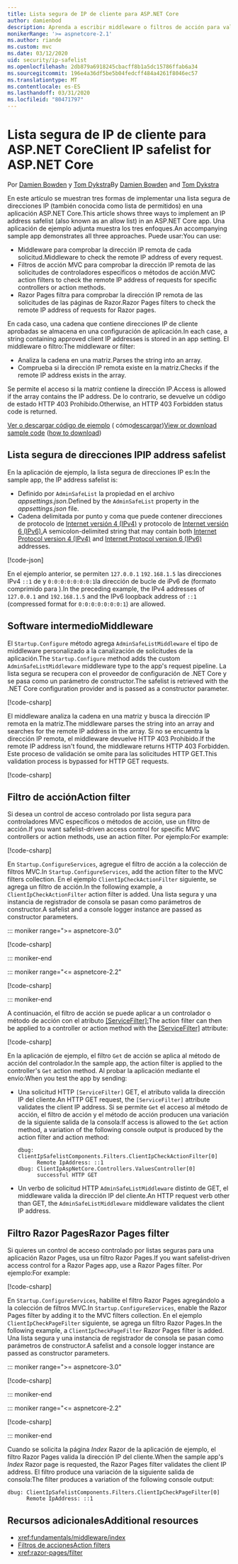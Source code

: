 ```yaml
---
title: Lista segura de IP de cliente para ASP.NET Core
author: damienbod
description: Aprenda a escribir middleware o filtros de acción para validar direcciones IP remotas con una lista de direcciones IP aprobadas.
monikerRange: '>= aspnetcore-2.1'
ms.author: riande
ms.custom: mvc
ms.date: 03/12/2020
uid: security/ip-safelist
ms.openlocfilehash: 2db879a6918245cbacff8b1a5dc15786ffab6a34
ms.sourcegitcommit: 196e4a36df5be5b04fedcff484a4261f8046ec57
ms.translationtype: MT
ms.contentlocale: es-ES
ms.lasthandoff: 03/31/2020
ms.locfileid: "80471797"
---
```

# <a name="client-ip-safelist-for-aspnet-core"></a><span data-ttu-id="b9ee3-103">Lista segura de IP de cliente para ASP.NET Core</span><span class="sxs-lookup"><span data-stu-id="b9ee3-103">Client IP safelist for ASP.NET Core</span></span>

<span data-ttu-id="b9ee3-104">Por [Damien Bowden](https://twitter.com/damien_bod) y [Tom Dykstra](https://github.com/tdykstra)</span><span class="sxs-lookup"><span data-stu-id="b9ee3-104">By [Damien Bowden](https://twitter.com/damien_bod) and [Tom Dykstra](https://github.com/tdykstra)</span></span>
 
<span data-ttu-id="b9ee3-105">En este artículo se muestran tres formas de implementar una lista segura de direcciones IP (también conocida como lista de permitidos) en una aplicación ASP.NET Core.</span><span class="sxs-lookup"><span data-stu-id="b9ee3-105">This article shows three ways to implement an IP address safelist (also known as an allow list) in an ASP.NET Core app.</span></span> <span data-ttu-id="b9ee3-106">Una aplicación de ejemplo adjunta muestra los tres enfoques.</span><span class="sxs-lookup"><span data-stu-id="b9ee3-106">An accompanying sample app demonstrates all three approaches.</span></span> <span data-ttu-id="b9ee3-107">Puede usar:</span><span class="sxs-lookup"><span data-stu-id="b9ee3-107">You can use:</span></span>

* <span data-ttu-id="b9ee3-108">Middleware para comprobar la dirección IP remota de cada solicitud.</span><span class="sxs-lookup"><span data-stu-id="b9ee3-108">Middleware to check the remote IP address of every request.</span></span>
* <span data-ttu-id="b9ee3-109">Filtros de acción MVC para comprobar la dirección IP remota de las solicitudes de controladores específicos o métodos de acción.</span><span class="sxs-lookup"><span data-stu-id="b9ee3-109">MVC action filters to check the remote IP address of requests for specific controllers or action methods.</span></span>
* <span data-ttu-id="b9ee3-110">Razor Pages filtra para comprobar la dirección IP remota de las solicitudes de las páginas de Razor.</span><span class="sxs-lookup"><span data-stu-id="b9ee3-110">Razor Pages filters to check the remote IP address of requests for Razor pages.</span></span>

<span data-ttu-id="b9ee3-111">En cada caso, una cadena que contiene direcciones IP de cliente aprobadas se almacena en una configuración de aplicación.</span><span class="sxs-lookup"><span data-stu-id="b9ee3-111">In each case, a string containing approved client IP addresses is stored in an app setting.</span></span> <span data-ttu-id="b9ee3-112">El middleware o filtro:</span><span class="sxs-lookup"><span data-stu-id="b9ee3-112">The middleware or filter:</span></span>

* <span data-ttu-id="b9ee3-113">Analiza la cadena en una matriz.</span><span class="sxs-lookup"><span data-stu-id="b9ee3-113">Parses the string into an array.</span></span> 
* <span data-ttu-id="b9ee3-114">Comprueba si la dirección IP remota existe en la matriz.</span><span class="sxs-lookup"><span data-stu-id="b9ee3-114">Checks if the remote IP address exists in the array.</span></span>

<span data-ttu-id="b9ee3-115">Se permite el acceso si la matriz contiene la dirección IP.</span><span class="sxs-lookup"><span data-stu-id="b9ee3-115">Access is allowed if the array contains the IP address.</span></span> <span data-ttu-id="b9ee3-116">De lo contrario, se devuelve un código de estado HTTP 403 Prohibido.</span><span class="sxs-lookup"><span data-stu-id="b9ee3-116">Otherwise, an HTTP 403 Forbidden status code is returned.</span></span>

<span data-ttu-id="b9ee3-117">[Ver o descargar código de ejemplo](https://github.com/dotnet/AspNetCore.Docs/tree/master/aspnetcore/security/ip-safelist/samples) ( cómo[descargar](xref:index#how-to-download-a-sample))</span><span class="sxs-lookup"><span data-stu-id="b9ee3-117">[View or download sample code](https://github.com/dotnet/AspNetCore.Docs/tree/master/aspnetcore/security/ip-safelist/samples) ([how to download](xref:index#how-to-download-a-sample))</span></span>

## <a name="ip-address-safelist"></a><span data-ttu-id="b9ee3-118">Lista segura de direcciones IP</span><span class="sxs-lookup"><span data-stu-id="b9ee3-118">IP address safelist</span></span>

<span data-ttu-id="b9ee3-119">En la aplicación de ejemplo, la lista segura de direcciones IP es:</span><span class="sxs-lookup"><span data-stu-id="b9ee3-119">In the sample app, the IP address safelist is:</span></span>

* <span data-ttu-id="b9ee3-120">Definido por `AdminSafeList` la propiedad en el archivo *appsettings.json.*</span><span class="sxs-lookup"><span data-stu-id="b9ee3-120">Defined by the `AdminSafeList` property in the *appsettings.json* file.</span></span>
* <span data-ttu-id="b9ee3-121">Cadena delimitada por punto y coma que puede contener direcciones de protocolo de [Internet versión 4 (IPv4)](https://wikipedia.org/wiki/IPv4) y protocolo de [Internet versión 6 (IPv6).](https://wikipedia.org/wiki/IPv6)</span><span class="sxs-lookup"><span data-stu-id="b9ee3-121">A semicolon-delimited string that may contain both [Internet Protocol version 4 (IPv4)](https://wikipedia.org/wiki/IPv4) and [Internet Protocol version 6 (IPv6)](https://wikipedia.org/wiki/IPv6) addresses.</span></span>

[!code-json[](ip-safelist/samples/3.x/ClientIpAspNetCore/appsettings.json?range=1-3&highlight=2)]

<span data-ttu-id="b9ee3-122">En el ejemplo anterior, se permiten `127.0.0.1` `192.168.1.5` las direcciones IPv4 `::1` de y `0:0:0:0:0:0:0:1`la dirección de bucle de iPv6 de (formato comprimido para ).</span><span class="sxs-lookup"><span data-stu-id="b9ee3-122">In the preceding example, the IPv4 addresses of `127.0.0.1` and `192.168.1.5` and the IPv6 loopback address of `::1` (compressed format for `0:0:0:0:0:0:0:1`) are allowed.</span></span>

## <a name="middleware"></a><span data-ttu-id="b9ee3-123">Software intermedio</span><span class="sxs-lookup"><span data-stu-id="b9ee3-123">Middleware</span></span>

<span data-ttu-id="b9ee3-124">El `Startup.Configure` método agrega `AdminSafeListMiddleware` el tipo de middleware personalizado a la canalización de solicitudes de la aplicación.</span><span class="sxs-lookup"><span data-stu-id="b9ee3-124">The `Startup.Configure` method adds the custom `AdminSafeListMiddleware` middleware type to the app's request pipeline.</span></span> <span data-ttu-id="b9ee3-125">La lista segura se recupera con el proveedor de configuración de .NET Core y se pasa como un parámetro de constructor.</span><span class="sxs-lookup"><span data-stu-id="b9ee3-125">The safelist is retrieved with the .NET Core configuration provider and is passed as a constructor parameter.</span></span>

[!code-csharp[](ip-safelist/samples/3.x/ClientIpAspNetCore/Startup.cs?name=snippet_ConfigureAddMiddleware)]

<span data-ttu-id="b9ee3-126">El middleware analiza la cadena en una matriz y busca la dirección IP remota en la matriz.</span><span class="sxs-lookup"><span data-stu-id="b9ee3-126">The middleware parses the string into an array and searches for the remote IP address in the array.</span></span> <span data-ttu-id="b9ee3-127">Si no se encuentra la dirección IP remota, el middleware devuelve HTTP 403 Prohibido.</span><span class="sxs-lookup"><span data-stu-id="b9ee3-127">If the remote IP address isn't found, the middleware returns HTTP 403 Forbidden.</span></span> <span data-ttu-id="b9ee3-128">Este proceso de validación se omite para las solicitudes HTTP GET.</span><span class="sxs-lookup"><span data-stu-id="b9ee3-128">This validation process is bypassed for HTTP GET requests.</span></span>

[!code-csharp[](ip-safelist/samples/Shared/ClientIpSafelistComponents/Middlewares/AdminSafeListMiddleware.cs?name=snippet_ClassOnly)]

## <a name="action-filter"></a><span data-ttu-id="b9ee3-129">Filtro de acción</span><span class="sxs-lookup"><span data-stu-id="b9ee3-129">Action filter</span></span>

<span data-ttu-id="b9ee3-130">Si desea un control de acceso controlado por lista segura para controladores MVC específicos o métodos de acción, use un filtro de acción.</span><span class="sxs-lookup"><span data-stu-id="b9ee3-130">If you want safelist-driven access control for specific MVC controllers or action methods, use an action filter.</span></span> <span data-ttu-id="b9ee3-131">Por ejemplo:</span><span class="sxs-lookup"><span data-stu-id="b9ee3-131">For example:</span></span>

[!code-csharp[](ip-safelist/samples/Shared/ClientIpSafelistComponents/Filters/ClientIpCheckActionFilter.cs?name=snippet_ClassOnly)]

<span data-ttu-id="b9ee3-132">En `Startup.ConfigureServices`, agregue el filtro de acción a la colección de filtros MVC.</span><span class="sxs-lookup"><span data-stu-id="b9ee3-132">In `Startup.ConfigureServices`, add the action filter to the MVC filters collection.</span></span> <span data-ttu-id="b9ee3-133">En el ejemplo `ClientIpCheckActionFilter` siguiente, se agrega un filtro de acción.</span><span class="sxs-lookup"><span data-stu-id="b9ee3-133">In the following example, a `ClientIpCheckActionFilter` action filter is added.</span></span> <span data-ttu-id="b9ee3-134">Una lista segura y una instancia de registrador de consola se pasan como parámetros de constructor.</span><span class="sxs-lookup"><span data-stu-id="b9ee3-134">A safelist and a console logger instance are passed as constructor parameters.</span></span>

::: moniker range=">= aspnetcore-3.0"

[!code-csharp[](ip-safelist/samples/3.x/ClientIpAspNetCore/Startup.cs?name=snippet_ConfigureServicesActionFilter)]

::: moniker-end

::: moniker range="<= aspnetcore-2.2"

[!code-csharp[](ip-safelist/samples/2.x/ClientIpAspNetCore/Startup.cs?name=snippet_ConfigureServicesActionFilter)]

::: moniker-end

<span data-ttu-id="b9ee3-135">A continuación, el filtro de acción se puede aplicar a un controlador o método de acción con el atributo [[ServiceFilter]:](xref:Microsoft.AspNetCore.Mvc.ServiceFilterAttribute)</span><span class="sxs-lookup"><span data-stu-id="b9ee3-135">The action filter can then be applied to a controller or action method with the [[ServiceFilter]](xref:Microsoft.AspNetCore.Mvc.ServiceFilterAttribute) attribute:</span></span>

[!code-csharp[](ip-safelist/samples/3.x/ClientIpAspNetCore/Controllers/ValuesController.cs?name=snippet_ActionFilter&highlight=1)]

<span data-ttu-id="b9ee3-136">En la aplicación de ejemplo, el filtro `Get` de acción se aplica al método de acción del controlador.</span><span class="sxs-lookup"><span data-stu-id="b9ee3-136">In the sample app, the action filter is applied to the controller's `Get` action method.</span></span> <span data-ttu-id="b9ee3-137">Al probar la aplicación mediante el envío:</span><span class="sxs-lookup"><span data-stu-id="b9ee3-137">When you test the app by sending:</span></span>

* <span data-ttu-id="b9ee3-138">Una solicitud HTTP `[ServiceFilter]` GET, el atributo valida la dirección IP del cliente.</span><span class="sxs-lookup"><span data-stu-id="b9ee3-138">An HTTP GET request, the `[ServiceFilter]` attribute validates the client IP address.</span></span> <span data-ttu-id="b9ee3-139">Si se permite `Get` el acceso al método de acción, el filtro de acción y el método de acción producen una variación de la siguiente salida de la consola:</span><span class="sxs-lookup"><span data-stu-id="b9ee3-139">If access is allowed to the `Get` action method, a variation of the following console output is produced by the action filter and action method:</span></span>

    ```
    dbug: ClientIpSafelistComponents.Filters.ClientIpCheckActionFilter[0]
          Remote IpAddress: ::1
    dbug: ClientIpAspNetCore.Controllers.ValuesController[0]
          successful HTTP GET    
    ```

* <span data-ttu-id="b9ee3-140">Un verbo de solicitud HTTP `AdminSafeListMiddleware` distinto de GET, el middleware valida la dirección IP del cliente.</span><span class="sxs-lookup"><span data-stu-id="b9ee3-140">An HTTP request verb other than GET, the `AdminSafeListMiddleware` middleware validates the client IP address.</span></span>

## <a name="razor-pages-filter"></a><span data-ttu-id="b9ee3-141">Filtro Razor Pages</span><span class="sxs-lookup"><span data-stu-id="b9ee3-141">Razor Pages filter</span></span>

<span data-ttu-id="b9ee3-142">Si quieres un control de acceso controlado por listas seguras para una aplicación Razor Pages, usa un filtro Razor Pages.</span><span class="sxs-lookup"><span data-stu-id="b9ee3-142">If you want safelist-driven access control for a Razor Pages app, use a Razor Pages filter.</span></span> <span data-ttu-id="b9ee3-143">Por ejemplo:</span><span class="sxs-lookup"><span data-stu-id="b9ee3-143">For example:</span></span>

[!code-csharp[](ip-safelist/samples/Shared/ClientIpSafelistComponents/Filters/ClientIpCheckPageFilter.cs?name=snippet_ClassOnly)]

<span data-ttu-id="b9ee3-144">En `Startup.ConfigureServices`, habilite el filtro Razor Pages agregándolo a la colección de filtros MVC.</span><span class="sxs-lookup"><span data-stu-id="b9ee3-144">In `Startup.ConfigureServices`, enable the Razor Pages filter by adding it to the MVC filters collection.</span></span> <span data-ttu-id="b9ee3-145">En el ejemplo `ClientIpCheckPageFilter` siguiente, se agrega un filtro Razor Pages.</span><span class="sxs-lookup"><span data-stu-id="b9ee3-145">In the following example, a `ClientIpCheckPageFilter` Razor Pages filter is added.</span></span> <span data-ttu-id="b9ee3-146">Una lista segura y una instancia de registrador de consola se pasan como parámetros de constructor.</span><span class="sxs-lookup"><span data-stu-id="b9ee3-146">A safelist and a console logger instance are passed as constructor parameters.</span></span>

::: moniker range=">= aspnetcore-3.0"

[!code-csharp[](ip-safelist/samples/3.x/ClientIpAspNetCore/Startup.cs?name=snippet_ConfigureServicesPageFilter)]

::: moniker-end

::: moniker range="<= aspnetcore-2.2"

[!code-csharp[](ip-safelist/samples/2.x/ClientIpAspNetCore/Startup.cs?name=snippet_ConfigureServicesPageFilter)]

::: moniker-end

<span data-ttu-id="b9ee3-147">Cuando se solicita la página *Index* Razor de la aplicación de ejemplo, el filtro Razor Pages valida la dirección IP del cliente.</span><span class="sxs-lookup"><span data-stu-id="b9ee3-147">When the sample app's *Index* Razor page is requested, the Razor Pages filter validates the client IP address.</span></span> <span data-ttu-id="b9ee3-148">El filtro produce una variación de la siguiente salida de consola:</span><span class="sxs-lookup"><span data-stu-id="b9ee3-148">The filter produces a variation of the following console output:</span></span>

```
dbug: ClientIpSafelistComponents.Filters.ClientIpCheckPageFilter[0]
      Remote IpAddress: ::1
```

## <a name="additional-resources"></a><span data-ttu-id="b9ee3-149">Recursos adicionales</span><span class="sxs-lookup"><span data-stu-id="b9ee3-149">Additional resources</span></span>

* <xref:fundamentals/middleware/index>
* [<span data-ttu-id="b9ee3-150">Filtros de acciones</span><span class="sxs-lookup"><span data-stu-id="b9ee3-150">Action filters</span></span>](xref:mvc/controllers/filters#action-filters)
* <xref:razor-pages/filter>
